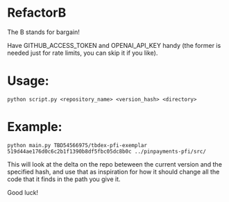# RefactorB

The B stands for bargain!

Have GITHUB_ACCESS_TOKEN and OPENAI_API_KEY handy (the former is needed just for rate limits, you can skip it if you like).

# Usage: 

```shell
python script.py <repository_name> <version_hash> <directory>
```

# Example:

```shell
python main.py TBD54566975/tbdex-pfi-exemplar 519d44ae176d0c6c2b1f1390b8df5fbc05dc8b0c ../pinpayments-pfi/src/
```

This will look at the delta on the repo beteween the current version and the specified hash, and use that as inspiration for how it should change all the code that it finds in the path you give it. 

Good luck!
